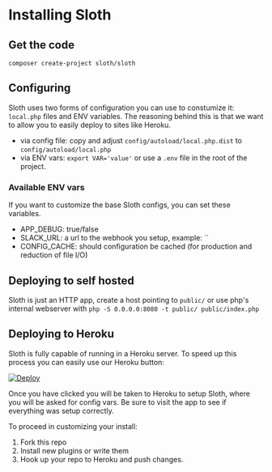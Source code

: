 # Installing Sloth

## Get the code

`composer create-project sloth/sloth`

## Configuring

Sloth uses two forms of configuration you can use to constumize it: `local.php` files and ENV variables. The reasoning behind this is that we want to allow you to easily deploy to sites like Heroku.

* via config file: copy and adjust `config/autoload/local.php.dist` to `config/autoload/local.php`
* via ENV vars: `export VAR='value'` or use a `.env` file in the root of the project.

### Available ENV vars

If you want to customize the base Sloth configs, you can set these variables.

* APP_DEBUG: true/false
* SLACK_URL: a url to the webhook you setup, example: ``
* CONFIG_CACHE: should configuration be cached (for production and reduction of file I/O)

## Deploying to self hosted

Sloth is just an HTTP app, create a host pointing to `public/` or use php's internal webserver with `php -S 0.0.0.0:8080 -t public/ public/index.php`

## Deploying to Heroku

Sloth is fully capable of running in a Heroku server. To speed up this process you can easily use our Heroku button:

[![Deploy](https://www.herokucdn.com/deploy/button.png)](https://heroku.com/deploy?template=https://github.com/rdohms/sloth)

Once you have clicked you will be taken to Heroku to setup Sloth, where you will be asked for config vars. Be sure to visit the app to see if everything was setup correctly.

To proceed in customizing your install:

1. Fork this repo
2. Install new plugins or write them
3. Hook up your repo to Heroku and push changes.




